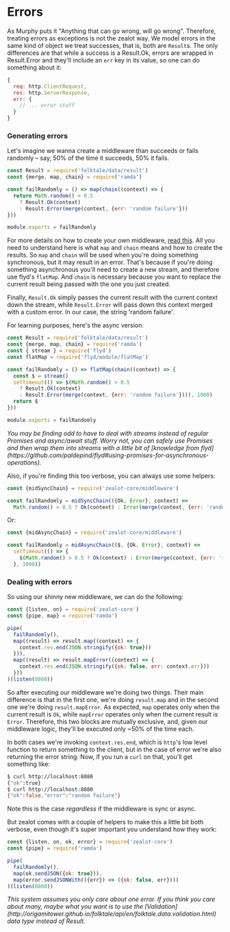 # Errors

As Murphy puts it "Anything that can go wrong, will go wrong". Therefore,
treating errors as exceptions is not the zealot way. We model errors in the same
kind of object we treat successes, that is, both are `Result`s. The only
differences are that while a success is a Result.Ok, errors are wrapped in
Result.Error and they'll include an `err` key in its value, so one can do
something about it:

```js
{
  req: http.ClientRequest,
  res: http.ServerResponse,
  err: {
    // ... error stuff
  }
}
```

### Generating errors

Let's imagine we wanna create a middleware than succeeds or fails randomly –
say, 50% of the time it succeeds, 50% it fails.

```js
const Result = require('folktale/data/result')
const {merge, map, chain} = require('ramda')

const failRandomly = () => map(chain((context) => {
  return Math.random() > 0.5
    ? Result.Ok(context)
    : Result.Error(merge(context, {err: 'random failure'}))
}))

module.exports = failRandomly
```

For more details on how to create your own middleware,
[read this]('./middleware'). All you need to understand here is what `map` and
`chain` means and how to create the results. So `map` and `chain` will be used
when you're doing something synchronous, but it may result in an error. That's
because if you're doing something asynchronous you'll need to create a new
stream, and therefore use flyd's `flatMap`. And `chain` is necessary because
you want to replace the current result being passed with the one you just
created.

Finally, `Result.Ok` simply passes the current result with the current context
down the stream, while `Result.Error` will pass down this context merged with a
custom error. In our case, the string 'random failure'.

For learning purposes, here's the async version:

```js
const Result = require('folktale/data/result')
const {merge, map, chain} = require('ramda')
const { stream } = require('flyd')
const flatMap = require('flyd/module/flatMap')

const failRandomly = () => flatMap(chain((context) => {
  const $ = stream()
  setTimeout(() => $(Math.random() > 0.5
    ? Result.Ok(context)
    : Result.Error(merge(context, {err: 'random failure'}))), 1000)
  return $
}))

module.exports = failRandomly
```

<cite>
You may be finding odd to have to deal with streams instead of regular Promises
and async/await stuff. Worry not, you can safely use Promises and then wrap them
into streams with a little bit of [knowledge from flyd](https://github.com/paldepind/flyd#using-promises-for-asynchronous-operations).
</cite>

Also, if you're finding this too verbose, you can always use some helpers:

```js
const {midSyncChain} = require('zealot-core/middleware')

const failRandomly = midSyncChain(({Ok, Error}, context) =>
  Math.random() > 0.5 ? Ok(context) : Error(merge(context, {err: 'random failure'})))
```

Or:

```js
const {midAsyncChain} = require('zealot-core/middleware')

const failRandomly = midAsyncChain(($, {Ok, Error}, context) =>
  setTimeout(() => {
    $(Math.random() > 0.5 ? Ok(context) : Error(merge(context, {err: 'random failure'})))
  }, 1000))
```

### Dealing with errors

So using our shinny new middleware, we can do the following:

```js
const {listen, on} = require('zealot-core')
const {pipe, map} = require('ramda')

pipe(
  failRandomly(),
  map((result) => result.map((context) => {
    context.res.end(JSON.stringify({ok: true}))
  })),
  map((result) => result.mapError((context) => {
    context.res.end(JSON.stringify({ok: false, err: context.err}))
  }))
)(listen(8080))
```

So after executing our middleware we're doing two things. Their main difference
is that in the first one, we're doing `result.map` and in the second one we're
doing `result.mapError`. As expected, `map` operates only when the
current result is `Ok`, while `mapError` operates only when the current result
is `Error`. Therefore, this two blocks are mutually exclusive, and, given our
middleware logic, they'll be executed only ~50% of the time each.

In both cases we're invoking `context.res.end`, which is `http`'s
low level function to return something to the client, but in the case of error
we're also returning the error string. Now, if you run a `curl` on that, you'll
get something like:

```sh
$ curl http://localhost:8080
{"ok":true}
$ curl http://localhost:8080
{"ok":false,"error":"random failure"}
```

Note this is the case _regardless_ if the middleware is sync or async.

But zealot comes with a couple of helpers to make this a little bit both
verbose, even though it's super important you understand how they work:

```js
const {listen, on, ok, error} = require('zealot-core')
const {pipe} = require('ramda')

pipe(
  failRandomly(),
  map(ok.sendJSON({ok: true})),
  map(error.sendJSONWith(({err}) => ({ok: false, err})))
)(listen(8080))
```

<cite>
This system assumes you only care about one error. If you think you care about
many, maybe what you want is to use the [Validation](http://origamitower.github.io/folktale/api/en/folktale.data.validation.html)
data type instead of Result.
</cite>

